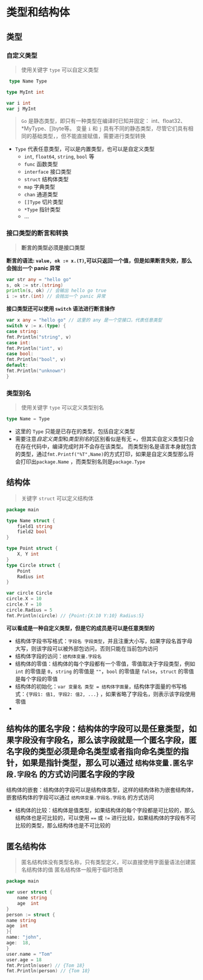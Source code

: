 # 类型和结构体

## 类型

### 自定义类型

> 使用关键字 `type` 可以自定义类型

```go
 type Name Type
```

```go
type MyInt int

var i int
var j MyInt
```
> `Go` 是静态类型，即只有一种类型在编译时已知并固定： int、float32、*MyType、[]byte等。
变量 `i` 和 `j` 具有不同的静态类型，尽管它们具有相同的基础类型，，但不能直接赋值，需要进行类型转换




- `Type` 代表任意类型，可以是内置类型，也可以是自定义类型
    - `int`, `float64`, `string`, `bool` 等
    - `func` 函数类型
    - `interface` 接口类型
    - `struct` 结构体类型
    - `map` 字典类型
    - `chan` 通道类型
    - `[]Type` 切片类型
    - `*Type` 指针类型
    - ...

### 接口类型的断言和转换

> **断言的类型必须是接口类型**

**断言的语法: `value, ok := x.(T)`,可以只返回一个值，但是如果断言失败，那么会抛出一个 panic 异常**

```go
var str any = "hello go"
s, ok := str.(string)
println(s, ok) // 会输出 hello go true
i := str.(int) // 会抛出一个 panic 异常
```

**接口类型还可以使用 `switch` 语法进行断言操作**

```go
var x any = "hello go" // 这里的 any 是一个空接口，代表任意类型
switch v := x.(type) {
case string:
fmt.Println("string", v)
case int:
fmt.Println("int", v)
case bool:
fmt.Println("bool", v)
default:
fmt.Println("unknown")
}
```

### 类型别名

> 使用关键字 `type` 可以定义类型别名

```go
type Name = Type
```

- 这里的 `Type` 只能是已存在的类型，包括自定义类型
- 需要注意*自定义类型*和*类型别名*的区别看似是有无 `=`，但其实自定义类型只会在存在代码中，编译完成时并不会存在该类型。
  而类型别名是语言本身就包含的类型，通过`fmt.Printf("%T",Name)`的方式打印，如果是自定义类型那么将会打印出`package.Name`
  ，而类型别名则是`package.Type`

## 结构体

> 关键字 `struct` 可以定义结构体

```go
package main

type Name struct {
	field1 string
	field2 bool
}

type Point struct {
	X, Y int
}
type Circle struct {
	Point
	Radius int
}

var circle Circle
circle.X = 10
circle.Y = 10
circle.Radius = 5
fmt.Println(circle) // {Point:{X:10 Y:10} Radius:5}

```

**可以看成是一种自定义类型，但是它的成员是可以是任意类型的**

- 结构体字段书写格式：`字段名 字段类型`，并且注重大小写，如果字段名首字母大写，则该字段可以被外部包访问，否则只能在当前包内访问
- 结构体字段的访问：`结构体变量.字段名`
- 结构体的零值：结构体的每个字段都有一个零值，零值取决于字段类型，例如 `int` 的零值是 `0`，`string` 的零值是 `""`，`bool`
  的零值是 `false`，`struct` 的零值是每个字段的零值
- 结构体的初始化：`var 变量名 类型 = 结构体字面量`，结构体字面量的书写格式：`{字段1: 值1, 字段2: 值2, ...}`
  ，如果省略了字段名，则表示该字段使用零值
-
结构体的匿名字段：结构体的字段可以是任意类型，如果字段没有字段名，那么该字段就是一个匿名字段，匿名字段的类型必须是命名类型或者指向命名类型的指针，如果是指针类型，那么可以通过 `结构体变量.匿名字段.字段名`
的方式访问匿名字段的字段
-
结构体的嵌套：结构体的字段可以是结构体类型，这样的结构体称为嵌套结构体，嵌套结构体的字段可以通过 `结构体变量.字段名.字段名`
的方式访问
- 结构体的比较：结构体是值类型，如果结构体的每个字段都是可比较的，那么结构体也是可比较的，可以使用 `==` 或 `!=`
  进行比较，如果结构体的字段有不可比较的类型，那么结构体也是不可比较的

## 匿名结构体

> 匿名结构体没有类型名称，只有类型定义，可以直接使用字面量语法创建匿名结构体的值
> 匿名结构体一般用于临时场景

```go
package main

var user struct {
	name string
	age  int
}
person := struct {
name string
age  int
}{
name: "john",
age:  18,
}
user.name = "Tom"
user.age = 18
fmt.Println(user) // {Tom 18}
fmt.Println(person) // {Tom 18}
``` 


